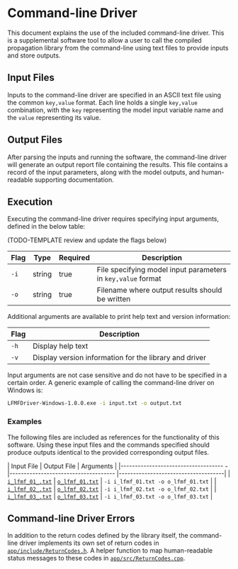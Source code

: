 # Command-line Driver #

This document explains the use of the included command-line driver. This is a
supplemental software tool to allow a user to call the compiled propagation library
from the command-line using text files to provide inputs and store outputs.

## Input Files ##

Inputs to the command-line driver are specified in an ASCII text file using
the common `key,value` format. Each line holds a single `key,value` combination,
with the `key` representing the model input variable name and the `value` representing
its value.

## Output Files ##

After parsing the inputs and running the software, the command-line driver will
generate an output report file containing the results. This file contains a record
of the input parameters, along with the model outputs, and human-readable supporting
documentation.

## Execution ##

Executing the command-line driver requires specifying input arguments, defined
in the below table:

(TODO-TEMPLATE review and update the flags below)

| Flag   | Type   | Required | Description                                                           |
|--------|--------|----------|-----------------------------------------------------------------------|
| `-i`   | string | true     | File specifying model input parameters in `key,value` format          |
| `-o`   | string | true     | Filename where output results should be written                       |

Additional arguments are available to print help text and version information:

| Flag | Description                                            |
|------|--------------------------------------------------------|
| `-h` | Display help text                                      |
| `-v` | Display version information for the library and driver |

Input arguments are not case sensitive and do not have to be specified in a certain
order. A generic example of calling the command-line driver on Windows is:

```cmd
LFMFDriver-Windows-1.0.0.exe -i input.txt -o output.txt
```

### Examples ###

The following files are included as references for the functionality of this software.
Using these input files and the commands specified should produce outputs identical
to the provided corresponding output files.

| Input File                               | Output File                             | Arguments                           |
|------------------------------------     -|-------------------------------------    |-------------------------------------|
| [`i_lfmf_01_.txt`](./data/i_lfmf_01.txt) | [`o_lfmf_01.txt`](./data/o_lfmf_01.txt) | `-i i_lfmf_01.txt -o o_lfmf_01.txt` |
| [`i_lfmf_02_.txt`](./data/i_lfmf_02.txt) | [`o_lfmf_02.txt`](./data/o_lfmf_02.txt) | `-i i_lfmf_02.txt -o o_lfmf_02.txt` |
| [`i_lfmf_03_.txt`](./data/i_lfmf_03.txt) | [`o_lfmf_03.txt`](./data/o_lfmf_03.txt) | `-i i_lfmf_03.txt -o o_lfmf_03.txt` |

## Command-line Driver Errors ##

In addition to the return codes defined by the library itself, the command-line
driver implements its own set of return codes in [`app/include/ReturnCodes.h`](./include/ReturnCodes.h).
A helper function to map human-readable status messages to these codes in
[`app/src/ReturnCodes.cpp`](./src/ReturnCodes.cpp).
